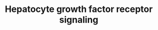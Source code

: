 ---
annotations:
- id: PW:0000578
  parent: signaling pathway
  type: Pathway Ontology
  value: scatter factor/hepatocyte growth factor signaling pathway
- id: CL:0000182
  parent: native cell
  type: Cell Type Ontology
  value: hepatocyte
- id: PW:0000105
  parent: signaling pathway
  type: Pathway Ontology
  value: Rho/Rac/Cdc42 mediated signaling pathway
authors:
- MaintBot
- Khanspers
- Lindarieswijk
- Eweitz
- DeSl
description: 'Signaling pathway of the Hepatocyte Growth Factor Receptor (Homo sapiens)
  also know as C-Met. The C-Met activation results in the stimulation of a variety
  of intracellular signalling pathways, which regulate several processes such as:
  motility, migration, proliferation and invasion..'
last-edited: 2021-06-01
organisms:
- Drosophila melanogaster
redirect_from:
- /index.php/Pathway:WP1206
- /instance/WP1206
revision: null
schema-jsonld:
- '@context': https://schema.org/
  '@id': https://wikipathways.github.io/pathways/WP1206.html
  '@type': Dataset
  creator:
    '@type': Organization
    name: WikiPathways
  description: 'Signaling pathway of the Hepatocyte Growth Factor Receptor (Homo sapiens)
    also know as C-Met. The C-Met activation results in the stimulation of a variety
    of intracellular signalling pathways, which regulate several processes such as:
    motility, migration, proliferation and invasion..'
  keywords:
  - C3G
  - CRKL
  - Crk
  - Dsor1
  - ELK1
  - FOS
  - Fak56D
  - GAB1
  - HGF
  - HRAS
  - ITGA1
  - Jra
  - MAP2K2
  - MAP4K1
  - MAPK3
  - MAPK8
  - Met
  - PIK3CA
  - PTK2B
  - Pak
  - Pax
  - Pten
  - R
  - RAF1
  - RAP1B
  - STAT3
  - Sos
  - Src64B
  - csw
  - drk
  - mbc
  - mys
  - rl
  - vap
  license: CC0
  name: Hepatocyte growth factor receptor signaling
seo: CreativeWork
title: Hepatocyte growth factor receptor signaling
wpid: WP1206
---